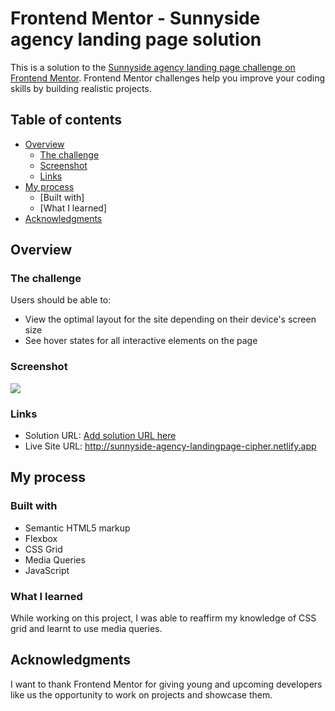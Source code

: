 # Frontend Mentor - Sunnyside agency landing page solution

This is a solution to the [Sunnyside agency landing page challenge on Frontend Mentor](https://www.frontendmentor.io/challenges/sunnyside-agency-landing-page-7yVs3B6ef). Frontend Mentor challenges help you improve your coding skills by building realistic projects.

## Table of contents

- [Overview](#overview)
  - [The challenge](#the-challenge)
  - [Screenshot](#screenshot)
  - [Links](#links)
- [My process](#my-process)
  - [Built with]
  - [What I learned]
- [Acknowledgments](#acknowledgments)


## Overview

### The challenge

Users should be able to:

- View the optimal layout for the site depending on their device's screen size
- See hover states for all interactive elements on the page

### Screenshot

![](./sunnyside-site-screenshot.png)

### Links

- Solution URL: [Add solution URL here](https://your-solution-url.com)
- Live Site URL: http://sunnyside-agency-landingpage-cipher.netlify.app

## My process

### Built with

- Semantic HTML5 markup
- Flexbox
- CSS Grid
- Media Queries
- JavaScript



### What I learned

While working on this project, I was able to reaffirm my knowledge of CSS grid and learnt to use media queries.

## Acknowledgments

I want to thank Frontend Mentor for giving young and upcoming developers like us the opportunity to work on projects and showcase them.
